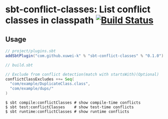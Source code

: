 # sbt-conflict-classes: List conflict classes in classpath  [![Build Status](https://secure.travis-ci.org/xuwei-k/sbt-conflict-classes.png?branch=master)](http://travis-ci.org/xuwei-k/sbt-conflict-classes)


## Usage

```scala
// project/plugins.sbt
addSbtPlugin("com.github.xuwei-k" % "sbt-conflict-classes" % "0.1.0")
```

```scala
// build.sbt

// Exclude from conflict detection(match with startsWith)(Optional)
conflictClassExcludes ++= Seq(
  "com/example/DuplicateClass.class",
  "com/example/dups/"
)
```

```
$ sbt compile:conflictClasses # show compile-time conflicts
$ sbt test:conflictClasses    # show test-time conflicts
$ sbt runtime:conflictClasses # show runtime conflicts
```
